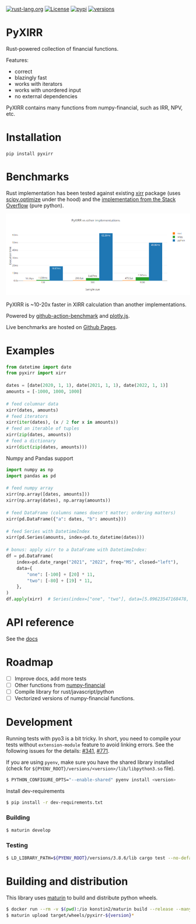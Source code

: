 [![rust-lang.org](https://img.shields.io/badge/Made%20with-Rust-red)](https://www.rust-lang.org/)
[![License](https://img.shields.io/github/license/Anexen/pyxirr.svg)](https://github.com/Anexen/pyxirr/blob/master/LICENSE)
[![pypi](https://img.shields.io/pypi/v/pyxirr.svg)](https://pypi.org/project/pyxirr/)
[![versions](https://img.shields.io/pypi/pyversions/pyxirr.svg)](https://pypi.org/project/pyxirr/)

# PyXIRR

Rust-powered collection of financial functions.

Features:

- correct
- blazingly fast
- works with iterators
- works with unordered input
- no external dependencies

PyXIRR contains many functions from numpy-financial, such as IRR, NPV, etc.

# Installation

```
pip install pyxirr
```

# Benchmarks

Rust implementation has been tested against existing [xirr](https://pypi.org/project/xirr/) package
(uses [scipy.optimize](https://docs.scipy.org/doc/scipy/reference/generated/scipy.optimize.newton.html) under the hood)
and the [implementation from the Stack Overflow](https://stackoverflow.com/a/11503492) (pure python).

![bench](https://raw.githubusercontent.com/Anexen/pyxirr/main/docs/static/bench.png)

PyXIRR is ~10-20x faster in XIRR calculation than another implementations.

Powered by [github-action-benchmark](https://github.com/rhysd/github-action-benchmark) and [plotly.js](https://github.com/plotly/plotly.js).

Live benchmarks are hosted on [Github Pages](https://anexen.github.io/pyxirr/bench).

# Examples

```python
from datetime import date
from pyxirr import xirr

dates = [date(2020, 1, 1), date(2021, 1, 1), date(2022, 1, 1)]
amounts = [-1000, 1000, 1000]

# feed columnar data
xirr(dates, amounts)
# feed iterators
xirr(iter(dates), (x / 2 for x in amounts))
# feed an iterable of tuples
xirr(zip(dates, amounts))
# feed a dictionary
xirr(dict(zip(dates, amounts)))
```

Numpy and Pandas support

```python
import numpy as np
import pandas as pd

# feed numpy array
xirr(np.array([dates, amounts]))
xirr(np.array(dates), np.array(amounts))

# feed DataFrame (columns names doesn't matter; ordering matters)
xirr(pd.DataFrame({"a": dates, "b": amounts}))

# feed Series with DatetimeIndex
xirr(pd.Series(amounts, index=pd.to_datetime(dates)))

# bonus: apply xirr to a DataFrame with DatetimeIndex:
df = pd.DataFrame(
    index=pd.date_range("2021", "2022", freq="MS", closed="left"),
    data={
        "one": [-100] + [20] * 11,
        "two": [-80] + [19] * 11,
    },
)
df.apply(xirr)  # Series(index=["one", "two"], data=[5.09623547168478, 8.780801977141174])
```

# API reference

See the [docs](https://anexen.github.io/pyxirr)

# Roadmap

- [ ] Improve docs, add more tests
- [ ] Other functions from [numpy-financial](https://numpy.org/numpy-financial/latest/index.html)
- [ ] Compile library for rust/javascript/python
- [ ] Vectorized versions of numpy-financial functions.

# Development

Running tests with pyo3 is a bit tricky. In short, you need to compile your tests without `extension-module` feature to avoid linking errors.
See the following issues for the details: [#341](https://github.com/PyO3/pyo3/issues/341), [#771](https://github.com/PyO3/pyo3/issues/771).

If you are using `pyenv`, make sure you have the shared library installed (check for `${PYENV_ROOT}/versions/<version>/lib/libpython3.so` file).

```bash
$ PYTHON_CONFIGURE_OPTS="--enable-shared" pyenv install <version>
```

Install dev-requirements

```bash
$ pip install -r dev-requirements.txt
```

### Building

```bash
$ maturin develop
```

### Testing

```bash
$ LD_LIBRARY_PATH=${PYENV_ROOT}/versions/3.8.6/lib cargo test --no-default-features --features tests
```

# Building and distribution

This library uses [maturin](https://github.com/PyO3/maturin) to build and distribute python wheels.

```bash
$ docker run --rm -v $(pwd):/io konstin2/maturin build --release --manylinux 2010 --strip
$ maturin upload target/wheels/pyxirr-${version}*
```
